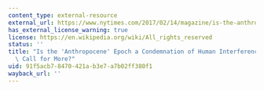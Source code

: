 ```yaml
---
content_type: external-resource
external_url: https://www.nytimes.com/2017/02/14/magazine/is-the-anthropocene-era-a-condemnation-of-human-interference-or-a-call-for-more.html?rref=collection%2Fsectioncollection%2Fmagazine&action=click&contentCollection=magazine&region=stream&module=stream_unit&version=latest&contentPlacement=8&pgtype=sectionfront&mtrref=stellar.mit.edu&gwh=9C102A696B8476F9DC434F3121ED55E2&gwt=pay
has_external_license_warning: true
license: https://en.wikipedia.org/wiki/All_rights_reserved
status: ''
title: "Is the 'Anthropocene' Epoch a Condemnation of Human Interference\u2014or a\
  \ Call for More?"
uid: 91f5acb7-8470-421a-b3e7-a7b02ff380f1
wayback_url: ''
---
```

